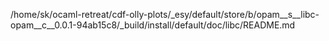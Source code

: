 /home/sk/ocaml-retreat/cdf-olly-plots/_esy/default/store/b/opam__s__libc-opam__c__0.0.1-94ab15c8/_build/install/default/doc/libc/README.md